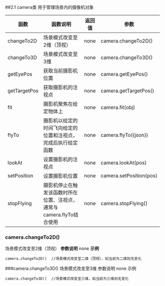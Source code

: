 ##2.1 	camera类
用于管理场景内的摄像机对象

|函数	|函数说明	|返回值	|参数|
|-------|--------------|-------|----|
|changeTo2D|场景模式改变至2维（顶视）|none|camera.changeTo2D()
|changeTo3D|场景模式改变至3维|none|camera.changeTo3D()
|getEyePos|获取当前摄影机位置|none|camera.getEyePos()
|getTargetPos|获取摄影机的注视点|none|camera.getTargetPos()
|fit|摄影机聚焦在给定物体上|none|camera.fit(obj)
|flyTo|摄影机以给定的时间飞向给定的位置和注视点，完成后执行给定函数|none|camera.flyTo({json})
|lookAt|设置摄影机的注视点|none|camera.lookAt(pos)
|setPosition|设置摄影机位置|none|camera.setPosition(pos)
|stopFlying|摄影机停止在触发该函数时所在位置、注视点，通常与camera.flyTo结合使用|none|camera.stopFlying()|
### camera.changeTo2D()
场景模式改变至2维（顶视）
**参数说明**
none
**示例**


```
camera.changeTo2D()  //场景模式改变至二维（顶视），如当前为二维则无变化
```


###camera.changeTo3D()
场景模式改变至3维
参数说明
none
示例


```
camera.changeTo3D()  //场景模式改变至三维，如当前为三维则无变化
```


